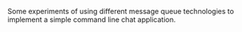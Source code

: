 Some experiments of using different message queue technologies to implement a 
simple command line chat application.